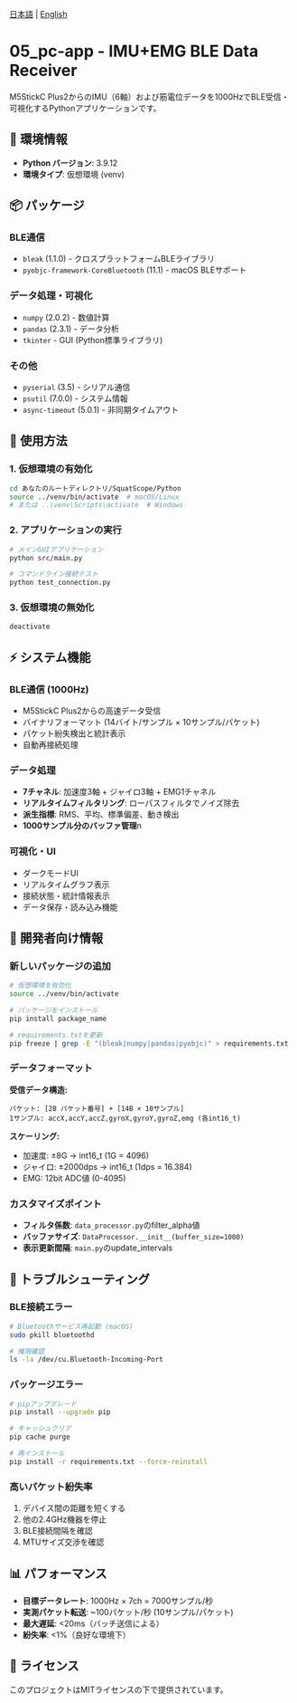 [日本語](README-JP.md) | [English](README.md)

# 05_pc-app - IMU+EMG BLE Data Receiver

M5StickC Plus2からのIMU（6軸）および筋電位データを1000HzでBLE受信・可視化するPythonアプリケーションです。

## 🔧 環境情報

- **Python バージョン**: 3.9.12
- **環境タイプ**: 仮想環境 (venv)

## 📦 パッケージ

### BLE通信
- `bleak` (1.1.0) - クロスプラットフォームBLEライブラリ
- `pyobjc-framework-CoreBluetooth` (11.1) - macOS BLEサポート

### データ処理・可視化
- `numpy` (2.0.2) - 数値計算
- `pandas` (2.3.1) - データ分析
- `tkinter` - GUI (Python標準ライブラリ)

### その他
- `pyserial` (3.5) - シリアル通信
- `psutil` (7.0.0) - システム情報
- `async-timeout` (5.0.1) - 非同期タイムアウト

## 🚀 使用方法

### 1. 仮想環境の有効化

```bash
cd あなたのルートディレクトリ/SquatScope/Python
source ../venv/bin/activate  # macOS/Linux
# または ..\venv\Scripts\activate  # Windows
```

### 2. アプリケーションの実行

```bash
# メインGUIアプリケーション
python src/main.py

# コマンドライン接続テスト
python test_connection.py
```

### 3. 仮想環境の無効化

```bash
deactivate
```


## ⚡ システム機能

### BLE通信 (1000Hz)
- M5StickC Plus2からの高速データ受信
- バイナリフォーマット (14バイト/サンプル × 10サンプル/パケット)
- パケット紛失検出と統計表示
- 自動再接続処理

### データ処理
- **7チャネル**: 加速度3軸 + ジャイロ3軸 + EMG1チャネル
- **リアルタイムフィルタリング**: ローパスフィルタでノイズ除去
- **派生指標**: RMS、平均、標準偏差、動き検出
- **1000サンプル分のバッファ管理**n

### 可視化・UI
- ダークモードUI
- リアルタイムグラフ表示
- 接続状態・統計情報表示
- データ保存・読み込み機能

## 🔧 開発者向け情報

### 新しいパッケージの追加

```bash
# 仮想環境を有効化
source ../venv/bin/activate

# パッケージをインストール
pip install package_name

# requirements.txtを更新
pip freeze | grep -E "(bleak|numpy|pandas|pyobjc)" > requirements.txt
```

### データフォーマット

**受信データ構造:**
```
パケット: [2B パケット番号] + [14B × 10サンプル]
1サンプル: accX,accY,accZ,gyroX,gyroY,gyroZ,emg (各int16_t)
```

**スケーリング:**
- 加速度: ±8G → int16_t (1G = 4096)
- ジャイロ: ±2000dps → int16_t (1dps = 16.384)  
- EMG: 12bit ADC値 (0-4095)

### カスタマイズポイント

- **フィルタ係数**: `data_processor.py`のfilter_alpha値
- **バッファサイズ**: `DataProcessor.__init__(buffer_size=1000)`
- **表示更新間隔**: `main.py`のupdate_intervals

## 🐛 トラブルシューティング

### BLE接続エラー
```bash
# Bluetoothサービス再起動 (macOS)
sudo pkill bluetoothd

# 権限確認
ls -la /dev/cu.Bluetooth-Incoming-Port
```

### パッケージエラー
```bash
# pipアップグレード
pip install --upgrade pip

# キャッシュクリア
pip cache purge

# 再インストール
pip install -r requirements.txt --force-reinstall
```

### 高いパケット紛失率
1. デバイス間の距離を短くする
2. 他の2.4GHz機器を停止
3. BLE接続間隔を確認
4. MTUサイズ交渉を確認

## 📊 パフォーマンス

- **目標データレート**: 1000Hz × 7ch = 7000サンプル/秒
- **実測パケット転送**: ~100パケット/秒 (10サンプル/パケット)
- **最大遅延**: <20ms（バッチ送信による）
- **紛失率**: <1%（良好な環境下）

## 📝 ライセンス

このプロジェクトはMITライセンスの下で提供されています。

